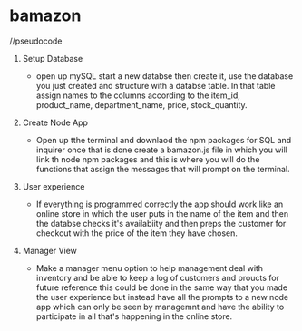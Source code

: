 # bamazon
//pseudocode

1. Setup Database
	- open up mySQL start a new databse then create it, use the database you just created and structure with a databse table. In that table assign names to the columns according to the item_id, product_name, department_name, price, stock_quantity.

2. Create Node App
	- Open up tthe terminal and downlaod the npm packages for SQL and inquirer once that is done create a bamazon.js file in which you will link th node npm packages and this is where you will do the functions that assign the messages that will prompt on the terminal.

3. User experience
	- If everything is programmed correctly the app should work like an online store in which the user puts in the name of the item and then the databse checks it's availabiity and then preps the customer for checkout with the price of the item they have chosen. 

4. Manager View
	- Make a manager menu option to help management deal with inventory and be able to keep a log of customers and proucts for future reference this could be done in the same way that you made the user experience but instead have all the prompts to a new node app which can only be seen by managemnt and have the ability to participate in all that's happening in the online store. 
